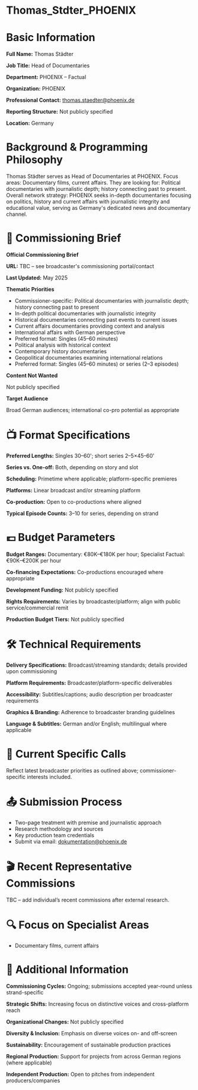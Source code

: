 # Thomas_Stdter_PHOENIX

# Basic Information

**Full Name:** Thomas Städter

**Job Title:** Head of Documentaries

**Department:** PHOENIX – Factual

**Organization:** PHOENIX

**Professional Contact:** thomas.staedter@phoenix.de

**Reporting Structure:** Not publicly specified

**Location:** Germany

# Background & Programming Philosophy

Thomas Städter serves as Head of Documentaries at PHOENIX. Focus areas: Documentary films, current affairs. They are looking for: Political documentaries with journalistic depth; history connecting past to present. Overall network strategy: PHOENIX seeks in-depth documentaries focusing on politics, history and current affairs with journalistic integrity and educational value, serving as Germany's dedicated news and documentary channel.

# 📄 Commissioning Brief

**Official Commissioning Brief**

**URL:** TBC – see broadcaster's commissioning portal/contact

**Last Updated:** May 2025

**Thematic Priorities**

- Commissioner-specific: Political documentaries with journalistic depth; history connecting past to present
- In-depth political documentaries with journalistic integrity
- Historical documentaries connecting past events to current issues
- Current affairs documentaries providing context and analysis
- International affairs with German perspective
- Preferred format: Singles (45–60 minutes)
- Political analysis with historical context
- Contemporary history documentaries
- Geopolitical documentaries examining international relations
- Preferred format: Singles (45–60 minutes) or series (2–3 episodes)

**Content Not Wanted**

Not publicly specified

**Target Audience**

Broad German audiences; international co-pro potential as appropriate

# 📺 Format Specifications

**Preferred Lengths:** Singles 30–60'; short series 2–5×45–60'

**Series vs. One-off:** Both, depending on story and slot

**Scheduling:** Primetime where applicable; platform-specific premieres

**Platforms:** Linear broadcast and/or streaming platform

**Co-production:** Open to co-productions where aligned

**Typical Episode Counts:** 3–10 for series, depending on strand

# 💷 Budget Parameters

**Budget Ranges:** Documentary: €80K–€180K per hour; Specialist Factual: €90K–€200K per hour

**Co-financing Expectations:** Co-productions encouraged where appropriate

**Development Funding:** Not publicly specified

**Rights Requirements:** Varies by broadcaster/platform; align with public service/commercial remit

**Production Budget Tiers:** Not publicly specified

# 🛠️ Technical Requirements

**Delivery Specifications:** Broadcast/streaming standards; details provided upon commissioning

**Platform Requirements:** Broadcaster/platform-specific deliverables

**Accessibility:** Subtitles/captions; audio description per broadcaster requirements

**Graphics & Branding:** Adherence to broadcaster branding guidelines

**Language & Subtitles:** German and/or English; multilingual where applicable

# 📢 Current Specific Calls

Reflect latest broadcaster priorities as outlined above; commissioner-specific interests included.

# 📤 Submission Process

- Two-page treatment with premise and journalistic approach
- Research methodology and sources
- Key production team credentials
- Submit via email: dokumentation@phoenix.de

# 🎬 Recent Representative Commissions

TBC – add individual’s recent commissions after external research.

# 🔍 Focus on Specialist Areas

- Documentary films, current affairs

# 📅 Additional Information

**Commissioning Cycles:** Ongoing; submissions accepted year-round unless strand-specific

**Strategic Shifts:** Increasing focus on distinctive voices and cross-platform reach

**Organizational Changes:** Not publicly specified

**Diversity & Inclusion:** Emphasis on diverse voices on- and off-screen

**Sustainability:** Encouragement of sustainable production practices

**Regional Production:** Support for projects from across German regions (where applicable)

**Independent Production:** Open to pitches from independent producers/companies